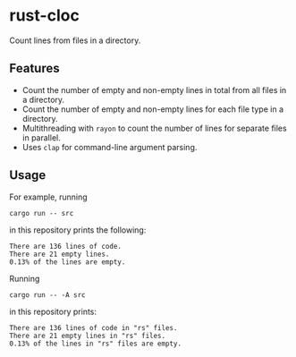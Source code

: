 # rust-cloc
Count lines from files in a directory.

## Features
- Count the number of empty and non-empty lines in total from all files in a directory.
- Count the number of empty and non-empty lines for each file type in a directory.
- Multithreading with `rayon` to count the number of lines for separate files in parallel.
- Uses `clap` for command-line argument parsing.

## Usage
For example, running
```
cargo run -- src
```
in this repository prints the following:
```
There are 136 lines of code.
There are 21 empty lines.
0.13% of the lines are empty.
```

Running
```
cargo run -- -A src
```
in this repository prints:
```
There are 136 lines of code in "rs" files.
There are 21 empty lines in "rs" files.
0.13% of the lines in "rs" files are empty.
```
